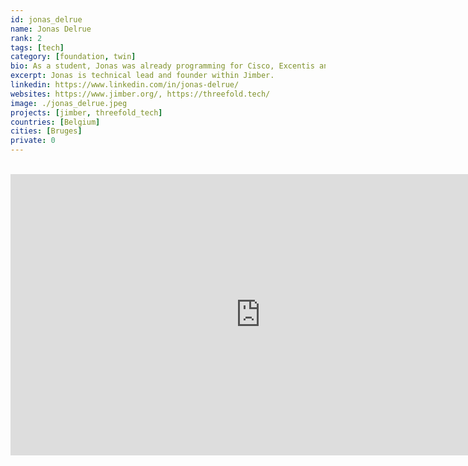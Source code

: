 ```yaml
---
id: jonas_delrue
name: Jonas Delrue
rank: 2
tags: [tech]
category: [foundation, twin]
bio: As a student, Jonas was already programming for Cisco, Excentis and other IT firms. During his professional career, Jonas had various positions from developer over team leader to CTO of Artilium, leading a team of 40 developers and testers. Right now Jonas is technical lead and founder within Jimber.
excerpt: Jonas is technical lead and founder within Jimber.
linkedin: https://www.linkedin.com/in/jonas-delrue/
websites: https://www.jimber.org/, https://threefold.tech/
image: ./jonas_delrue.jpeg
projects: [jimber, threefold_tech]
countries: [Belgium]
cities: [Bruges]
private: 0
---
```


<BR>

<iframe src="https://player.vimeo.com/video/413268925" width="800" height="450" frameborder="0" allow="autoplay; fullscreen" allowfullscreen></iframe>

<BR>
